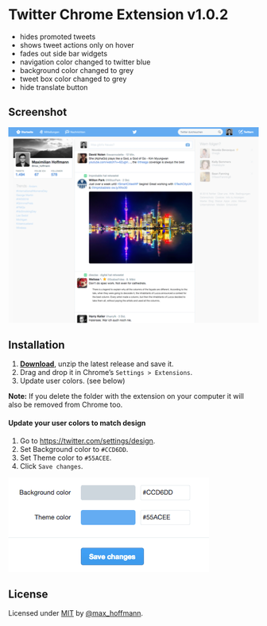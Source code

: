 # Twitter Chrome Extension v1.0.2

- hides promoted tweets
- shows tweet actions only on hover
- fades out side bar widgets
- navigation color changed to twitter blue
- background color changed to grey
- tweet box color changed to grey
- hide translate button

## Screenshot

![screenshot](screenshot.png)

## Installation

1. **[Download](https://github.com/maxhoffmann/twitter-chrome-extension/archive/master.zip)**, unzip the latest release and save it.
2. Drag and drop it in Chrome’s `Settings > Extensions`.
3. Update user colors. (see below)

__Note:__ If you delete the folder with the extension on your computer it will also be removed from Chrome too.

#### Update your user colors to match design

1. Go to https://twitter.com/settings/design.
2. Set Background color to `#CCD6DD`.
3. Set Theme color to `#55ACEE`.
4. Click `Save changes`.

![user colors](usercolors.png)

## License

Licensed under [MIT](LICENSE) by [@max_hoffmann](https://twitter.com/max_hoffmann).
